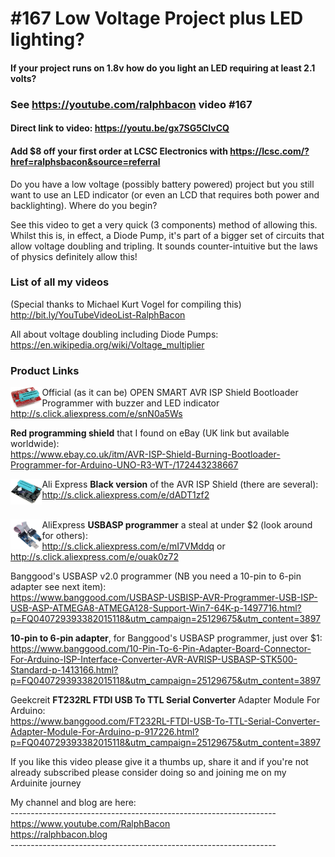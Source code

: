 # #167 Low Voltage Project plus LED lighting?
#### If your project runs on 1.8v how do you light an LED requiring at least 2.1 volts?

### See https://youtube.com/ralphbacon video #167
#### Direct link to video: https://youtu.be/gx7SG5ClvCQ

#### Add $8 off your first order at LCSC Electronics with https://lcsc.com/?href=ralphsbacon&source=referral

Do you have a low voltage (possibly battery powered) project but you still want to use an LED indicator (or even an LCD that requires both power and backlighting). Where do you begin?

See this video to get a very quick (3 components) method of allowing this. Whilst this is, in effect, a Diode Pump, it's part of a bigger set of circuits that allow voltage doubling and tripling. It sounds counter-intuitive but the laws of physics definitely allow this!

### List of all my videos
(Special thanks to Michael Kurt Vogel for compiling this)  
http://bit.ly/YouTubeVideoList-RalphBacon

All about voltage doubling including Diode Pumps:  
https://en.wikipedia.org/wiki/Voltage_multiplier

### Product Links

<img src="images/Shield_Programmer.JPG" width="10%" align="left">

Official (as it can be) OPEN SMART AVR ISP Shield Bootloader Programmer with buzzer and LED indicator  
http://s.click.aliexpress.com/e/snN0a5Ws  


**Red programming shield** that I found on eBay (UK link but available worldwide):  
https://www.ebay.co.uk/itm/AVR-ISP-Shield-Burning-Bootloader-Programmer-for-Arduino-UNO-R3-WT-/172443238667

<img src="images/Non-red_programmer.JPG" width="10%" align="left">  

Ali Express **Black version** of the AVR ISP Shield (there are several):  
http://s.click.aliexpress.com/e/dADT1zf2  
<br>


<img src="images/usbasp_programmer.JPG" width="10%" align="left">  

AliExpress **USBASP programmer** a steal at under $2 (look around for others):   
http://s.click.aliexpress.com/e/mI7VMddq or  
http://s.click.aliexpress.com/e/ouak0z72   


Banggood's USBASP v2.0 programmer (NB you need a 10-pin to 6-pin adapter see next item):  
https://www.banggood.com/USBASP-USBISP-AVR-Programmer-USB-ISP-USB-ASP-ATMEGA8-ATMEGA128-Support-Win7-64K-p-1497716.html?p=FQ040729393382015118&utm_campaign=25129675&utm_content=3897  


**10-pin to 6-pin adapter**, for Banggood's USBASP programmer, just over $1:  
https://www.banggood.com/10-Pin-To-6-Pin-Adapter-Board-Connector-For-Arduino-ISP-Interface-Converter-AVR-AVRISP-USBASP-STK500-Standard-p-1413166.html?p=FQ040729393382015118&utm_campaign=25129675&utm_content=3897  


Geekcreit **FT232RL FTDI USB To TTL Serial Converter** Adapter Module For Arduino:  
https://www.banggood.com/FT232RL-FTDI-USB-To-TTL-Serial-Converter-Adapter-Module-For-Arduino-p-917226.html?p=FQ040729393382015118&utm_campaign=25129675&utm_content=3897





If you like this video please give it a thumbs up, share it and if you're not already subscribed please consider doing so and joining me on my Arduinite journey

My channel and blog are here:  
\------------------------------------------------------------------  
https://www.youtube.com/RalphBacon  
https://ralphbacon.blog  
\------------------------------------------------------------------
